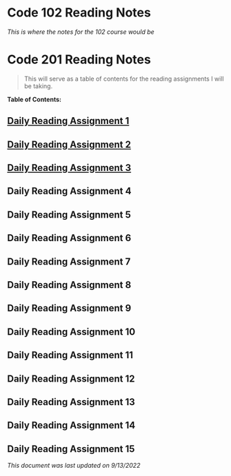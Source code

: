 # Code 102 Reading Notes
*This is where the notes for the 102 course would be*
# Code 201 Reading Notes

>This will serve as a table of contents for the reading assignments I will be taking. 

**Table of Contents:**

## [Daily Reading Assignment 1](https://tm-lbenson.github.io/reading-notes/read-01)

## [Daily Reading Assignment 2](https://tm-lbenson.github.io/reading-notes/read-02)

## [Daily Reading Assignment 3](https://tm-lbenson.github.io/reading-notes/read-03)

## Daily Reading Assignment 4

## Daily Reading Assignment 5

## Daily Reading Assignment 6

## Daily Reading Assignment 7

## Daily Reading Assignment 8

## Daily Reading Assignment 9

## Daily Reading Assignment 10

## Daily Reading Assignment 11

## Daily Reading Assignment 12

## Daily Reading Assignment 13

## Daily Reading Assignment 14

## Daily Reading Assignment 15

*This document was last updated on 9/13/2022*
